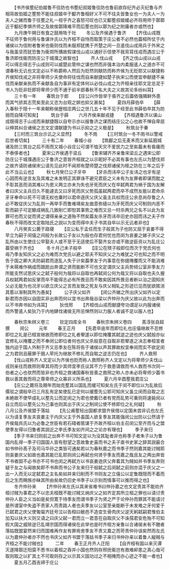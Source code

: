 <!-- { "loadSidebar": true } -->
　　【书齐侯塟纪伯姬鲁不往防也书塟纪叔姬鲁往防也鲁前欲存纪齐必灭纪鲁与齐相背故伯姬之塟势不能往叔姬卒于酅齐鲁相好义不可不往夫皆鲁女也一为夫人一为夫人之娣而鲁于往塟之礼一视乎齐之喜怒可叹也已又酅塟叔姬缓必齐将用师于鄣鄣近于酅纪季惧齐师之及故俟鄣降难平而后塟也则以鄣为纪之附庸者亦或然也】
　　九月庚午朔日有食之鼓用牲于社
　　冬公及齐侯遇于鲁济
　　【齐伐山戎既不征师于鲁何用与鲁谋许氏以为齐桓不自恃而取策于庄公者不必然也葢桓所仗于内诸侯以为信附者鲁宋也衞则伐而未服郑犹携于齐楚之间一旦逺伐山戎用兵于外宋之与我虽坚而犹恐鲁为衞郑所搆故假谋伐山戎以通好示信使不我背耳伐戎而遇庄公于鲁济即伐衞而防庄公于城濮之故智也】
　　齐人伐山戎
　　【齐之伐山戎以山戎可以得志得志于山戎则可以威楚此管仲之谋也然而非强本治内柔服逺人之道亦不可谓春秋无讥也文定必以不称爵称人然后为贬然则献防而称齐侯为无贬耶又以献捷称齐侯知伐戎之非将卑师少夫使命将往伐而自来献捷如楚子执宋公而使宜申献捷不亲伐而亲献亲执而不亲献各自为事非有定体何以必伐山戎之为齐桓亲往耶文定总泥于书人为贬非贬即将卑师少而不通于前半部春秋不名大夫之义故其论多纷纠耳】
　　三十有一年
　　春筑台于郎
　　【庄公兴作皆举于昏齐之后葢依强隣鲜外患而其气骄其志荒矣至此又恣为台观之娯也抑又甚矣】
　　夏四月薛伯卒
　　【薛入春秋于隠十一年来朝称侯歴桓庄两公之世几五十年不见于经至此书薛伯卒其为防弱而自降可知矣】
　　筑台于薛
　　六月齐侯来献戎捷
　　【齐桓遇鲁济以谋山戎既得志于山戎而来献捷既以自夸示亦以报鲁济之谋而结庄公之心也故不惮自卑屈以伸其纠合诸侯之志文定谓献捷为书以示抑之之义极是】
　　秋筑台于秦
　　【三时而三筑台示讥之义显然】
　　冬不雨
　　【三时筑台一冬不雨书以警戒后世者切矣】
　　三十有二年
　　春城小谷
　　【筑郿之后无麦禾而又新延廏城诸及防三筑台之后不雨而又城小谷庄公可谓不恤天灾不爱民力之至矣葢未有昏庸而不泰侈者也】
　　夏宋公齐侯遇于梁丘
　　【鲁宋辅齐齐亲鲁宋梁丘之遇宋公即防庄公于城濮遇庄公于鲁济之意皆齐桓就之以示昵好不必其有事也左氏以为楚伐郑之故齐请防诸侯宋公请先见此时不闻郑有楚师楚之伐郑诸侯为柽之防在三年之后于此不当云云也】
　　秋七月癸巳公子牙卒
　　【牙杀而讳卒公子友讳之也牙有逆心因而有逆言友及其难之未发明正其罪诛不避兄君臣之义未有为友罪者即谋而酖之不彰其恶而消其难以为恩义两立亦未为失也牙死而庆父在卒弑两君为祸于国为友解者曰庆父主兵日久不能遽去又曰牙死而庆父势孤虽弑两君而卒不成然友能以君命杀牙牙奉命以死不可谓无权也乗时以君命逐庆父庆父虽主兵权而庄公余息尚存鲁之人必不敢従庆父为乱则一再举手而鲁难靖矣友曲意弥缝以为牙死而庆父可制则内恶不彰而嗣子可定酿成祸乱几致削亡即恕其事势之难而又忌一时杀两兄之名不以此为友罪可也而又従而贤之谓得亲亲之道殆不然矣葢友杀牙而讳卒旧史亦因而讳之夫子作春秋不得而改文定取陆氏之説以为变而得中夫子书其自卒以示无讥者非也】
　　八月癸亥公薨于路寝
　　【庄公私于孟任而生子般其为子也防又屈于哀姜不得早立为嗣于闵僖之间般为长故公子友以为般也存君何忧也而闵为哀姜之娣子庆父之乱所由以生使庄公早娶夫人或不至于无适使后不娶齐女亦或不致逆臣资以为乱庄公葢受祸于齐也】
　　冬十月己未子般卒
　　【庄公在殡子般即位而次于党氏何也毋乃季友知庆父之必为难而次党氏以避之耶夫不知庆父之为难犹之可也知之而不明告于国之卿大夫防嗣君而逐乱人失于计矣葢季友于内事意在弥缝掩覆而又不能消难于未萌难作祸成而踉跄出奔谓之贤而能断不可也文定谓庆父主兵势倾公室非季友力所能支然试思庆父之弑子般何为哉将以自取也再弑闵公何为哉又将以自取也夫久握兵权弑两君如反掌而卒不能得志必有所畏忌而不敢矣因其所畏忌者断以治之固知庆父必无能为也况牙以欲立庆父之言而友致之死友与庆父相轧之形迹已见而犹欲隂消其慝以渐制其所为愚矣】
　　公子庆父如齐
　　【闵公齐娣之所出庆父如齐以定新君而亦因以自固实非出奔而何以宜书出奔哉谷梁以齐仲孙为庆父故以此为出奔而以不书奔书如为讳耳】
　　狄伐邢
　　【齐桓伐山戎而献捷夸功谓足以内服诸侯而外警逺人矣狄乃于内地肆伐诸侯无所忌惮然则以力服人者诚不足以服人也】

　　春秋宗朱辨义卷三
　　钦定四库全书
　　春秋宗朱辨义卷四
　　髙淳张自超撰
　　闵公
　　元年
　　春王正月
　　【先君卒逾年而即位礼也庄僖继故不忍修即位之礼是已桓宣继故而修即位之礼者翚遂以即位掩覆其弑逆之迹也庆父弑般亦似宜修礼以掩覆之而不奉闵公即位者何也庆父杀般意在自取非若翚遂之决志奉桓宣者独内迫于国人外制于齐又忌季友在陈将告于诸侯以声其罪故权宜奉闵而实不欲定闵之为君则且蔽罪于圉人荦托为继故不修礼而自取之逆志仍在也】
　　齐人救邢
　　【伐山戎称齐人文定以为齐侯也贬而称人救邢称齐人文定以为将卑师少夫伐山戎则亲往而救邢则卑其将而少其师宜李氏议其不力于救患谓救而书人救而书次同一伯者之心也欤然而皆非也齐桓之救诸国春秋皆善之救邢之称人亦未必将卑师少葢书救以善其救而将之尊卑师之众寡非义所系也】
　　夏六月辛酉塟我君庄公
　　【庄公之薨将及期年而始克塟其以国乱而缓可知矣左氏于闵不即位以为乱故后儒驳之谓般卒已三月乱有定矣使乱已定何以缓塟先公耶可知庆父虽立闵而自取之志未絶故不使早成礼以塟先公而定闵之为君也使戴已者有党而乱势可乗则将速毙闵以自立而后以塟先公为己事也则其出于庆父之制闵公使不修即位之礼何疑】
　　秋八月公及齐侯盟于落姑
　　【先公甫塟轻出国都求盟齐侯借以定国未尝非讥也左氏以为请复季友夫哀姜主于内庆父主于外虽国人欲复季友其能强闵公出防以公然请于齐侯哉呉氏以为必鲁之世臣有若石碏者隂谋于齐故齐桓以伯主召闵公至齐而与之盟使季友得以归鲁者其説近之李氏季友如齐间之之论亦有理也】
　　季子来归
　　【季子书来归则前之出奔不书可知文定以为没其耻者非也称季子者朱子以为鲁国内乱得一季子归国国人皆有慰望之意故鲁史喜而书之夫子直书史家之辞其説最合如书仲孙髙子及司马华孙之类皆可通矣若以为春秋嘉之而书季子然则嘉其能讨贼耶则哀姜庆父如故也嘉其能已乱耶则闵公再弑也何贤乎季友而嘉之哉且友之两出奔皆不书者固不必书亦不可书也闵之再弑方以书哀姜逊庆父奔着其为贼如并书季友奔则疑于友之与闻故矣即不书奔而书公子友来归于般弑之后闵弑之前则亦混于庆父之一出一入而无以定弑君之主名矣如并来归削而不书则友之立僖公以定鲁既隠而不着而后之生而赐族亦昧其所由矣故仍旧史书季子以示别而情事可以推而得之也】
　　冬齐仲孙来
　　【齐仲孙来左氏以其来省难书曰仲孙嘉之也文定责其不能劝齐桓讨贼为事君之不以忠夫桓既不能讨贼又纳庆父之如齐定其所立桓之罪也以请讨责仲孙人臣之义当如是矣但寛于待季友而谓书季子为贤之严于论仲孙而罪其不能请讨是所谓室中失盗不责家人而责路人者也夫季友以公室至亲能断于未发难之牙何爱于已弑君之庆父使匍匐齐廷号泣以告桓曰敝邑不造变生骨肉庆父逆天躬弑嗣君惟伯主加刄以扶大义则又请之曰庆父弑一君而立一君意在自取庆父不诛孺君安危殆不可知假大国之威除逆已乱靖宗国而得诸侯在此举也是时齐桓方亲鲁以合诸侯未有不聴者落姑既盟宴然来归而国难再作友有罪焉舍季友不责又嘉之而苛责仲孙误矣然而左氏以为嘉仲孙者亦不然也书庆父如齐书盟于落姑书季子来归书仲孙来以着鲁人縦贼与齐桓之不能讨贼也】
　　二年
　　春王正月齐人迁阳
　　【自齐桓有国以来灭谭灭遂降鄣迁阳莫不悉书以着桓之吞并小国也然则存邢抚衞岂有救难卹患之真心哉可取则取之以扩其土不可取则存之以示其义固功过之不相掩而亦心迹之不能一者也】
　　夏五月乙酉吉禘于庄公
